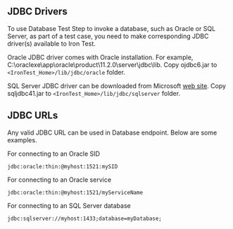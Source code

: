 ## JDBC Drivers
To use Database Test Step to invoke a database, such as Oracle or SQL Server, as part of a test case, you need to make corresponding JDBC driver(s) available to Iron Test.

Oracle JDBC driver comes with Oracle installation. For example, C:\oraclexe\app\oracle\product\11.2.0\server\jdbc\lib. Copy ojdbc6.jar to `<IronTest_Home>/lib/jdbc/oracle` folder.

SQL Server JDBC driver can be downloaded from Microsoft [web site](https://msdn.microsoft.com/en-us/library/mt484311(v=sql.110).aspx). Copy sqljdbc41.jar to `<IronTest_Home>/lib/jdbc/sqlserver` folder.

## JDBC URLs
Any valid JDBC URL can be used in Database endpoint. Below are some examples. 

For connecting to an Oracle SID

    jdbc:oracle:thin:@myhost:1521:mySID

For connecting to an Oracle service

    jdbc:oracle:thin:@myhost:1521/myServiceName

For connecting to an SQL Server database

    jdbc:sqlserver://myhost:1433;database=myDatabase;